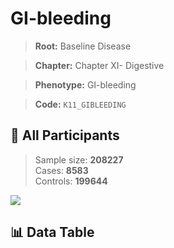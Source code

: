# GI-bleeding

> **Root:** Baseline Disease  

> **Chapter:** Chapter XI- Digestive  

> **Phenotype:** GI-bleeding  

> **Code:** `K11_GIBLEEDING`

## 🧪 All Participants  
> Sample size: **208227**  
> Cases: **8583**  
> Controls: **199644**
<img src="/Sensitive/Figures/ALL/Incidence/K11_GIBLEEDING.png"/>

## 📊 Data Table
<CsvTableMRF src="/Sensitive/Data/ALL/Incidence/COX_K11_GIBLEEDING.csv"/>

